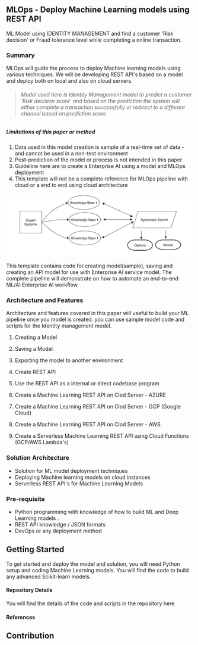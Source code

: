## MLOps - Deploy Machine Learning models using REST API

ML Model using IDENTITY MANAGEMENT and find a customer 'Risk decision'  or Fraud tolerance level while completing a online transaction.

### Summary

MLOps will guide the process to deploy Machine learning models using various techniques. We will be developing REST API's based on a model and deploy both on local and also on cloud servers. 

> ###### *Model used here is Identity Management model to predict a customer 'Risk decision score' and based on the prediction the system will either complete a transaction successfully or redirect to a different channel based on prediction score*



##### Limitations of this paper or method

1. Data used in this model creation is sample of a real-time set of data - and cannot be used in a non-test environment
2. Post-prediction of the model or process is not intended in this paper
3. Guideline here are to create a Enterprise AI using a model and MLOps deployment
4. This template will not be a complete reference for MLOps pipeline with cloud or a end to end using cloud architecture

![](\images\KnowledgeBase-AI.png)



This template contains code for creating model(sample), saving and creating an API model for use with Enterprise AI service model.  The complete pipeline will demonstrate on how to automate an end-to-end ML/AI Enterprise AI workflow.



### Architecture and Features

Architecture and features covered in this paper will useful to build your ML pipeline once you model is created. you can use sample model code and scripts for the Identity management model.

1. Creating a Model

2. Saving a Model

3. Exporting the model to another environment

4. Create REST API 

5. Use the REST API as a internal or direct codebase program

6. Create a Machine Learning REST API on Clod Server - AZURE

7. Create a Machine Learning REST API on Clod Server - GCP (Google Cloud)

8. Create a Machine Learning REST API on Clod Server - AWS 

9. Create a Serverless Machine Learning REST API using Cloud Functions (GCP/AWS Lambda's)

   

### Solution Architecture

* Solution for ML model deployment techniques
* Deploying Machine learning models on cloud instances
* Serverless REST API's for Machine Learning Models



### Pre-requisite

* Python programming with knowledge of how to build ML and Deep Learning models .
* REST API knowledge / JSON formats
* DevOps or any deployment method 



## Getting Started

To get started and deploy the model and solution, you will need Python setup and coding Machine Learning models. You will find the code to build any advanced Scikit-learn models. 

#### Repository Details

You will find the details of the code and scripts in the repository here

#### References


## Contribution

